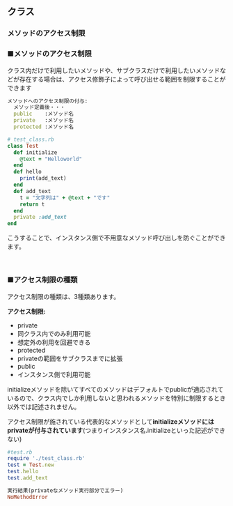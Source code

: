 ## クラス
### メソッドのアクセス制限

### ■メソッドのアクセス制限

クラス内だけで利用したいメソッドや、サブクラスだけで利用したいメソッドなどが存在する場合は、アクセス修飾子によって呼び出せる範囲を制限することができます

``` Ruby
メソッドへのアクセス制限の付与:
  メソッド定義後・・・
  public    :メソッド名
  private   :メソッド名
  protected :メソッド名
```
``` Ruby
# test_class.rb
class Test
  def initialize
    @text = "Helloworld"
  end
  def hello
    print(add_text)
  end
  def add_text
    t = "文字列は" + @text + "です"
    return t
  end
  private :add_text
end
```

こうすることで、インスタンス側で不用意なメソッド呼び出しを防ぐことができます。

&nbsp;

### ■アクセス制限の種類

アクセス制限の種類は、3種類あります。

**アクセス制限:**

- private
 - 同クラス内でのみ利用可能
 - 想定外の利用を回避できる
- protected
 - privateの範囲をサブクラスまでに拡張
- public
 - インスタンス側で利用可能

initializeメソッドを除いてすべてのメソッドはデフォルトでpublicが適応されているので、クラス内でしか利用しないと思われるメソッドを特別に制限するとき以外では記述されません。

アクセス制限が施されている代表的なメソッドとして**initializeメソッドにはprivateが付与されています**(つまりインスタンス名.initializeといった記述ができない)

``` Ruby
#test.rb
require './test_class.rb'
test = Test.new
test.hello
test.add_text
```

``` Ruby
実行結果(privateなメソッド実行部分でエラー)
NoMethodError
```
